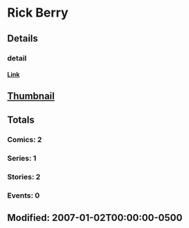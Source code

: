 # Rick  Berry 
## Details
### detail
#### [Link](http://marvel.com/comics/creators/1094/rick_berry?utm_campaign=apiRef&utm_source=225578a89fc76f3d20fbffda5d17a88d)
## [Thumbnail](http://i.annihil.us/u/prod/marvel/i/mg/c/90/4bc5df559e20f.jpg)
## Totals
### Comics: 2
### Series: 1
### Stories: 2
### Events: 0
## Modified: 2007-01-02T00:00:00-0500
